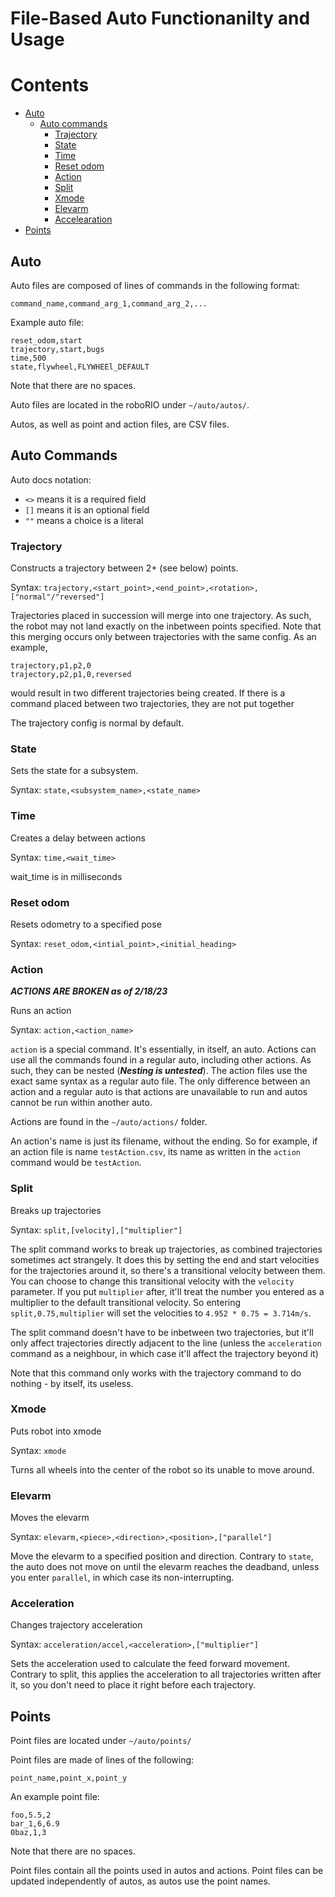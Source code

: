 # File-Based Auto Functionanilty and Usage

Contents
========
- [Auto](#auto)
    - [Auto commands](#auto-commands)
        - [Trajectory](#trajectory)
        - [State](#state)
        - [Time](#time)
        - [Reset odom](#reset-odom)
        - [Action](#action)
        - [Split](#split)
        - [Xmode](#xmode)
        - [Elevarm](#elevarm)
        - [Accelearation](#acceleration)
- [Points](#points)

## Auto

Auto files are composed of lines of commands in the following format:
```
command_name,command_arg_1,command_arg_2,...
```
Example auto file:
```
reset_odom,start
trajectory,start,bugs
time,500
state,flywheel,FLYWHEEl_DEFAULT
```
Note that there are no spaces. 

Auto files are located in the roboRIO under `~/auto/autos/`.

Autos, as well as point and action files, are CSV files. 

## Auto Commands

Auto docs notation:
- `<>` means it is a required field
- `[]` means it is an optional field
- `""` means a choice is a literal

### Trajectory
Constructs a trajectory between 2+ (see below) points.

Syntax: `trajectory,<start_point>,<end_point>,<rotation>,["normal"/"reversed"]`

Trajectories placed in succession will merge into one trajectory. As such, the robot may not land exactly on the inbetween points specified. Note that this merging occurs only between trajectories with the same config. As an example,
```
trajectory,p1,p2,0
trajectory,p2,p1,0,reversed
```
would result in two different trajectories being created. If there is a command placed between two trajectories, they are not put together

The trajectory config is normal by default.

### State
Sets the state for a subsystem.

Syntax: `state,<subsystem_name>,<state_name>`

<!-- @TODO Write out the available subsystems and the available states -->

### Time
Creates a delay between actions

Syntax: `time,<wait_time>`

wait_time is in milliseconds

### Reset odom
Resets odometry to a specified pose

Syntax: `reset_odom,<intial_point>,<initial_heading>`

### Action
***ACTIONS ARE BROKEN as of 2/18/23***

Runs an action

Syntax: `action,<action_name>`

`action` is a special command. It's essentially, in itself, an auto. Actions can use all the commands found in a regular auto, including other actions. As such, they can be nested (_**Nesting is untested**_). The action files use the exact same syntax as a regular auto file. The only difference between an action and a regular auto is that actions are unavailable to run and autos cannot be run within another auto.

Actions are found in the `~/auto/actions/` folder. 

An action's name is just its filename, without the ending. So for example, if an action file is name `testAction.csv`, its name as written in the `action` command would be `testAction`.

### Split

Breaks up trajectories

Syntax: `split,[velocity],["multiplier"]`

The split command works to break up trajectories, as combined trajectories sometimes act strangely. It does this by setting the end and start velocities for the trajectories around it, so there's a transitional velocity between them. You can choose to change this transitional velocity with the `velocity` parameter. If you put `multiplier` after, it'll treat the number you entered as a multiplier to the default transitional velocity. So entering `split,0.75,multiplier` will set the velocities to `4.952 * 0.75 = 3.714m/s`. 

The split command doesn't have to be inbetween two trajectories, but it'll only affect trajectories directly adjacent to the line (unless the `acceleration` command as a neighbour, in which case it'll affect the trajectory beyond it)

Note that this command only works with the trajectory command to do nothing - by itself, its useless. 

### Xmode

Puts robot into xmode

Syntax: `xmode`

Turns all wheels into the center of the robot so its unable to move around.

### Elevarm

Moves the elevarm

Syntax: `elevarm,<piece>,<direction>,<position>,["parallel"]`

Move the elevarm to a specified position and direction. Contrary to `state`, the auto does not move on until the elevarm reaches the deadband, unless you enter `parallel`, in which case its non-interrupting.

### Acceleration

Changes trajectory acceleration

Syntax: `acceleration/accel,<acceleration>,["multiplier"]`

Sets the acceleration used to calculate the feed forward movement. Contrary to split, this applies the acceleration to all trajectories written after it, so you don't need to place it right before each trajectory.

## Points

Point files are located under `~/auto/points/`

Point files are made of lines of the following:
```
point_name,point_x,point_y
```
An example point file:
```
foo,5.5,2
bar_1,6,6.9
0baz,1,3
```
Note that there are no spaces.

Point files contain all the points used in autos and actions. Point files can be updated independently of autos, as autos use the point names.